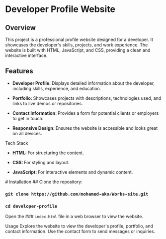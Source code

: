 # Developer Profile Website
## Overview
This project is a professional profile website designed for a developer. It showcases the developer's skills, projects, and work experience. The website is built with HTML, JavaScript, and CSS, providing a clean and interactive interface.

## Features
<ul><li><b>Developer Profile:
</b> Displays detailed information about the developer, including skills, experience, and education.
</li>
</ul>
<ul><li><b> Portfolio:
</b> Showcases projects with descriptions, technologies used, and links to live demos or repositories.
</li>
</ul>
<ul><li><b>Contact Information:
</b> Provides a form for potential clients or employers to get in touch.
</li>
</ul>
<ul><li><b>Responsive Design:
</b> Ensures the website is accessible and looks great on all devices.
</li>
</ul>
Tech Stack
<ul><li><b>HTML:
</b> For structuring the content.
</li>
</ul>
<ul><li><b>CSS:
</b> For styling and layout.
</li>
</ul>
<ul><li><b>JavaScript:
</b> For interactive elements and dynamic content.
</li>
</ul>
# Installation
## Clone the repository:

### `git clone https://github.com/mohamed-ako/Works-site.git`
### `cd developer-profile`
Open the ### `index.html` file in a web browser to view the website.

Usage
Explore the website to view the developer's profile, portfolio, and contact information.
Use the contact form to send messages or inquiries.
